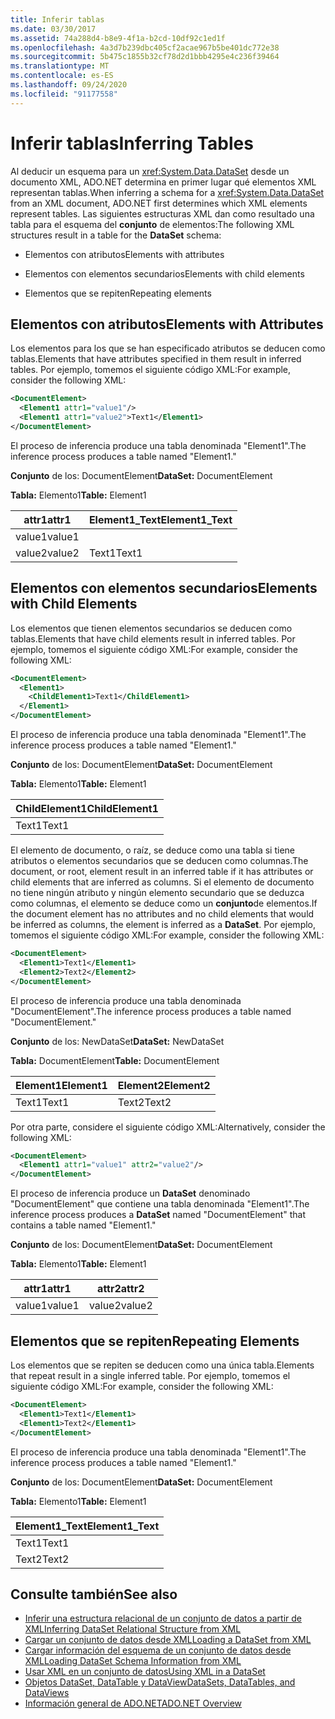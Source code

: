 ```yaml
---
title: Inferir tablas
ms.date: 03/30/2017
ms.assetid: 74a288d4-b8e9-4f1a-b2cd-10df92c1ed1f
ms.openlocfilehash: 4a3d7b239dbc405cf2acae967b5be401dc772e38
ms.sourcegitcommit: 5b475c1855b32cf78d2d1bbb4295e4c236f39464
ms.translationtype: MT
ms.contentlocale: es-ES
ms.lasthandoff: 09/24/2020
ms.locfileid: "91177558"
---
```

# <a name="inferring-tables"></a><span data-ttu-id="337bf-102">Inferir tablas</span><span class="sxs-lookup"><span data-stu-id="337bf-102">Inferring Tables</span></span>

<span data-ttu-id="337bf-103">Al deducir un esquema para un <xref:System.Data.DataSet> desde un documento XML, ADO.NET determina en primer lugar qué elementos XML representan tablas.</span><span class="sxs-lookup"><span data-stu-id="337bf-103">When inferring a schema for a <xref:System.Data.DataSet> from an XML document, ADO.NET first determines which XML elements represent tables.</span></span> <span data-ttu-id="337bf-104">Las siguientes estructuras XML dan como resultado una tabla para el esquema del **conjunto** de elementos:</span><span class="sxs-lookup"><span data-stu-id="337bf-104">The following XML structures result in a table for the **DataSet** schema:</span></span>  
  
- <span data-ttu-id="337bf-105">Elementos con atributos</span><span class="sxs-lookup"><span data-stu-id="337bf-105">Elements with attributes</span></span>  
  
- <span data-ttu-id="337bf-106">Elementos con elementos secundarios</span><span class="sxs-lookup"><span data-stu-id="337bf-106">Elements with child elements</span></span>  
  
- <span data-ttu-id="337bf-107">Elementos que se repiten</span><span class="sxs-lookup"><span data-stu-id="337bf-107">Repeating elements</span></span>  
  
## <a name="elements-with-attributes"></a><span data-ttu-id="337bf-108">Elementos con atributos</span><span class="sxs-lookup"><span data-stu-id="337bf-108">Elements with Attributes</span></span>  

 <span data-ttu-id="337bf-109">Los elementos para los que se han especificado atributos se deducen como tablas.</span><span class="sxs-lookup"><span data-stu-id="337bf-109">Elements that have attributes specified in them result in inferred tables.</span></span> <span data-ttu-id="337bf-110">Por ejemplo, tomemos el siguiente código XML:</span><span class="sxs-lookup"><span data-stu-id="337bf-110">For example, consider the following XML:</span></span>  
  
```xml  
<DocumentElement>  
  <Element1 attr1="value1"/>  
  <Element1 attr1="value2">Text1</Element1>  
</DocumentElement>  
```  
  
 <span data-ttu-id="337bf-111">El proceso de inferencia produce una tabla denominada "Element1".</span><span class="sxs-lookup"><span data-stu-id="337bf-111">The inference process produces a table named "Element1."</span></span>  
  
 <span data-ttu-id="337bf-112">**Conjunto** de los: DocumentElement</span><span class="sxs-lookup"><span data-stu-id="337bf-112">**DataSet:** DocumentElement</span></span>  
  
 <span data-ttu-id="337bf-113">**Tabla:** Elemento1</span><span class="sxs-lookup"><span data-stu-id="337bf-113">**Table:** Element1</span></span>  
  
|<span data-ttu-id="337bf-114">attr1</span><span class="sxs-lookup"><span data-stu-id="337bf-114">attr1</span></span>|<span data-ttu-id="337bf-115">Element1_Text</span><span class="sxs-lookup"><span data-stu-id="337bf-115">Element1_Text</span></span>|  
|-----------|--------------------|  
|<span data-ttu-id="337bf-116">value1</span><span class="sxs-lookup"><span data-stu-id="337bf-116">value1</span></span>||  
|<span data-ttu-id="337bf-117">value2</span><span class="sxs-lookup"><span data-stu-id="337bf-117">value2</span></span>|<span data-ttu-id="337bf-118">Text1</span><span class="sxs-lookup"><span data-stu-id="337bf-118">Text1</span></span>|  
  
## <a name="elements-with-child-elements"></a><span data-ttu-id="337bf-119">Elementos con elementos secundarios</span><span class="sxs-lookup"><span data-stu-id="337bf-119">Elements with Child Elements</span></span>  

 <span data-ttu-id="337bf-120">Los elementos que tienen elementos secundarios se deducen como tablas.</span><span class="sxs-lookup"><span data-stu-id="337bf-120">Elements that have child elements result in inferred tables.</span></span> <span data-ttu-id="337bf-121">Por ejemplo, tomemos el siguiente código XML:</span><span class="sxs-lookup"><span data-stu-id="337bf-121">For example, consider the following XML:</span></span>  
  
```xml  
<DocumentElement>  
  <Element1>  
    <ChildElement1>Text1</ChildElement1>  
  </Element1>  
</DocumentElement>  
```  
  
 <span data-ttu-id="337bf-122">El proceso de inferencia produce una tabla denominada "Element1".</span><span class="sxs-lookup"><span data-stu-id="337bf-122">The inference process produces a table named "Element1."</span></span>  
  
 <span data-ttu-id="337bf-123">**Conjunto** de los: DocumentElement</span><span class="sxs-lookup"><span data-stu-id="337bf-123">**DataSet:** DocumentElement</span></span>  
  
 <span data-ttu-id="337bf-124">**Tabla:** Elemento1</span><span class="sxs-lookup"><span data-stu-id="337bf-124">**Table:** Element1</span></span>  
  
|<span data-ttu-id="337bf-125">ChildElement1</span><span class="sxs-lookup"><span data-stu-id="337bf-125">ChildElement1</span></span>|  
|-------------------|  
|<span data-ttu-id="337bf-126">Text1</span><span class="sxs-lookup"><span data-stu-id="337bf-126">Text1</span></span>|  
  
 <span data-ttu-id="337bf-127">El elemento de documento, o raíz, se deduce como una tabla si tiene atributos o elementos secundarios que se deducen como columnas.</span><span class="sxs-lookup"><span data-stu-id="337bf-127">The document, or root, element result in an inferred table if it has attributes or child elements that are inferred as columns.</span></span> <span data-ttu-id="337bf-128">Si el elemento de documento no tiene ningún atributo y ningún elemento secundario que se deduzca como columnas, el elemento se deduce como un **conjunto**de elementos.</span><span class="sxs-lookup"><span data-stu-id="337bf-128">If the document element has no attributes and no child elements that would be inferred as columns, the element is inferred as a **DataSet**.</span></span> <span data-ttu-id="337bf-129">Por ejemplo, tomemos el siguiente código XML:</span><span class="sxs-lookup"><span data-stu-id="337bf-129">For example, consider the following XML:</span></span>  
  
```xml  
<DocumentElement>  
  <Element1>Text1</Element1>  
  <Element2>Text2</Element2>  
</DocumentElement>  
```  
  
 <span data-ttu-id="337bf-130">El proceso de inferencia produce una tabla denominada "DocumentElement".</span><span class="sxs-lookup"><span data-stu-id="337bf-130">The inference process produces a table named "DocumentElement."</span></span>  
  
 <span data-ttu-id="337bf-131">**Conjunto** de los: NewDataSet</span><span class="sxs-lookup"><span data-stu-id="337bf-131">**DataSet:** NewDataSet</span></span>  
  
 <span data-ttu-id="337bf-132">**Tabla:** DocumentElement</span><span class="sxs-lookup"><span data-stu-id="337bf-132">**Table:** DocumentElement</span></span>  
  
|<span data-ttu-id="337bf-133">Element1</span><span class="sxs-lookup"><span data-stu-id="337bf-133">Element1</span></span>|<span data-ttu-id="337bf-134">Element2</span><span class="sxs-lookup"><span data-stu-id="337bf-134">Element2</span></span>|  
|--------------|--------------|  
|<span data-ttu-id="337bf-135">Text1</span><span class="sxs-lookup"><span data-stu-id="337bf-135">Text1</span></span>|<span data-ttu-id="337bf-136">Text2</span><span class="sxs-lookup"><span data-stu-id="337bf-136">Text2</span></span>|  
  
 <span data-ttu-id="337bf-137">Por otra parte, considere el siguiente código XML:</span><span class="sxs-lookup"><span data-stu-id="337bf-137">Alternatively, consider the following XML:</span></span>  
  
```xml  
<DocumentElement>  
  <Element1 attr1="value1" attr2="value2"/>  
</DocumentElement>  
```  
  
 <span data-ttu-id="337bf-138">El proceso de inferencia produce un **DataSet** denominado "DocumentElement" que contiene una tabla denominada "Element1".</span><span class="sxs-lookup"><span data-stu-id="337bf-138">The inference process produces a **DataSet** named "DocumentElement" that contains a table named "Element1."</span></span>  
  
 <span data-ttu-id="337bf-139">**Conjunto** de los: DocumentElement</span><span class="sxs-lookup"><span data-stu-id="337bf-139">**DataSet:** DocumentElement</span></span>  
  
 <span data-ttu-id="337bf-140">**Tabla:** Elemento1</span><span class="sxs-lookup"><span data-stu-id="337bf-140">**Table:** Element1</span></span>  
  
|<span data-ttu-id="337bf-141">attr1</span><span class="sxs-lookup"><span data-stu-id="337bf-141">attr1</span></span>|<span data-ttu-id="337bf-142">attr2</span><span class="sxs-lookup"><span data-stu-id="337bf-142">attr2</span></span>|  
|-----------|-----------|  
|<span data-ttu-id="337bf-143">value1</span><span class="sxs-lookup"><span data-stu-id="337bf-143">value1</span></span>|<span data-ttu-id="337bf-144">value2</span><span class="sxs-lookup"><span data-stu-id="337bf-144">value2</span></span>|  
  
## <a name="repeating-elements"></a><span data-ttu-id="337bf-145">Elementos que se repiten</span><span class="sxs-lookup"><span data-stu-id="337bf-145">Repeating Elements</span></span>  

 <span data-ttu-id="337bf-146">Los elementos que se repiten se deducen como una única tabla.</span><span class="sxs-lookup"><span data-stu-id="337bf-146">Elements that repeat result in a single inferred table.</span></span> <span data-ttu-id="337bf-147">Por ejemplo, tomemos el siguiente código XML:</span><span class="sxs-lookup"><span data-stu-id="337bf-147">For example, consider the following XML:</span></span>  
  
```xml  
<DocumentElement>  
  <Element1>Text1</Element1>  
  <Element1>Text2</Element1>  
</DocumentElement>  
```  
  
 <span data-ttu-id="337bf-148">El proceso de inferencia produce una tabla denominada "Element1".</span><span class="sxs-lookup"><span data-stu-id="337bf-148">The inference process produces a table named "Element1."</span></span>  
  
 <span data-ttu-id="337bf-149">**Conjunto** de los: DocumentElement</span><span class="sxs-lookup"><span data-stu-id="337bf-149">**DataSet:** DocumentElement</span></span>  
  
 <span data-ttu-id="337bf-150">**Tabla:** Elemento1</span><span class="sxs-lookup"><span data-stu-id="337bf-150">**Table:** Element1</span></span>  
  
|<span data-ttu-id="337bf-151">Element1_Text</span><span class="sxs-lookup"><span data-stu-id="337bf-151">Element1_Text</span></span>|  
|--------------------|  
|<span data-ttu-id="337bf-152">Text1</span><span class="sxs-lookup"><span data-stu-id="337bf-152">Text1</span></span>|  
|<span data-ttu-id="337bf-153">Text2</span><span class="sxs-lookup"><span data-stu-id="337bf-153">Text2</span></span>|  
  
## <a name="see-also"></a><span data-ttu-id="337bf-154">Consulte también</span><span class="sxs-lookup"><span data-stu-id="337bf-154">See also</span></span>

- [<span data-ttu-id="337bf-155">Inferir una estructura relacional de un conjunto de datos a partir de XML</span><span class="sxs-lookup"><span data-stu-id="337bf-155">Inferring DataSet Relational Structure from XML</span></span>](inferring-dataset-relational-structure-from-xml.md)
- [<span data-ttu-id="337bf-156">Cargar un conjunto de datos desde XML</span><span class="sxs-lookup"><span data-stu-id="337bf-156">Loading a DataSet from XML</span></span>](loading-a-dataset-from-xml.md)
- [<span data-ttu-id="337bf-157">Cargar información del esquema de un conjunto de datos desde XML</span><span class="sxs-lookup"><span data-stu-id="337bf-157">Loading DataSet Schema Information from XML</span></span>](loading-dataset-schema-information-from-xml.md)
- [<span data-ttu-id="337bf-158">Usar XML en un conjunto de datos</span><span class="sxs-lookup"><span data-stu-id="337bf-158">Using XML in a DataSet</span></span>](using-xml-in-a-dataset.md)
- [<span data-ttu-id="337bf-159">Objetos DataSet, DataTable y DataView</span><span class="sxs-lookup"><span data-stu-id="337bf-159">DataSets, DataTables, and DataViews</span></span>](index.md)
- [<span data-ttu-id="337bf-160">Información general de ADO.NET</span><span class="sxs-lookup"><span data-stu-id="337bf-160">ADO.NET Overview</span></span>](../ado-net-overview.md)
